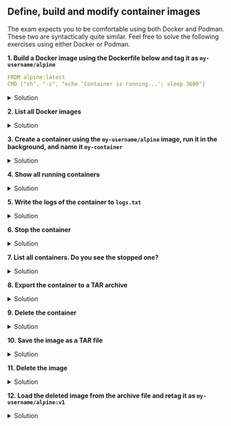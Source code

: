 ## Define, build and modify container images

The exam expects you to be comfortable using both Docker and Podman. These two are syntactically quite similar. Feel free to solve the following exercises using either Docker or Podman. <br>

**1. Build a Docker image using the Dockerfile below and tag it as <code>my-username/alpine</code>**

```YAML
FROM alpine:latest 
CMD ["sh", "-c", "echo 'Container is running...'; sleep 3600"]
```

<details><summary>Solution</summary>
<p>

Create a Dockerfile that contains the code above, then run the following command:

```bash
docker build -t my-username/alpine .
```

</p>
</details>

**2. List all Docker images**

<details><summary>Solution</summary>
<p>

```bash
docker image list
```

</p>
</details>

**3. Create a container using the <code>my-username/alpine</code> image, run it in the background, and name it <code>my-container</code>**

<details><summary>Solution</summary>
<p>

```bash
docker run -d --name=my-container my-username/alpine:latest
```

</p>
</details>

**4. Show all running containers**

<details><summary>Solution</summary>
<p>

```bash
docker ps
```

</p>
</details>

**5. Write the logs of the container to <code>logs.txt</code>**

<details><summary>Solution</summary>
<p>

```bash
docker logs my-container > logs.txt
```

</p>
</details>

**6. Stop the container**

<details><summary>Solution</summary>
<p>

```bash
docker stop my-container
```

</p>
</details>


**7. List all containers. Do you see the stopped one?**

<details><summary>Solution</summary>
<p>

```bash
docker ps -a
```

</p>
</details>


**8. Export the container to a TAR archive**

<details><summary>Solution</summary>
<p>

```bash
docker export my-container > my-container.tar
```

</p>
</details>


**9. Delete the container**

<details><summary>Solution</summary>
<p>

```bash
docker rm my-container
```

</p>
</details>


**10. Save the image as a TAR file**

<details><summary>Solution</summary>
<p>

```bash
docker save my-username/alpine:latest > my-image.tar
```

</p>
</details>


**11. Delete the image**

<details><summary>Solution</summary>
<p>

```bash
docker image rm my-username/alpine:latest
```

</p>
</details>


**12. Load the deleted image from the archive file and retag it as <code>my-username/alpine:v1</code>**

<details><summary>Solution</summary>
<p>

```bash
docker load < my-image.tar
docker tag my-username/alpine:latest my-username/alpine:v1
docker image list
```

</p>
</details>
